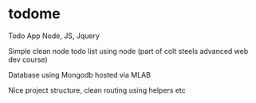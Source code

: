 # todome
Todo App Node, JS, Jquery 

Simple clean node todo list using node (part of colt steels advanced web dev course)

Database using Mongodb hosted via MLAB 

Nice project structure, clean routing using helpers etc 
